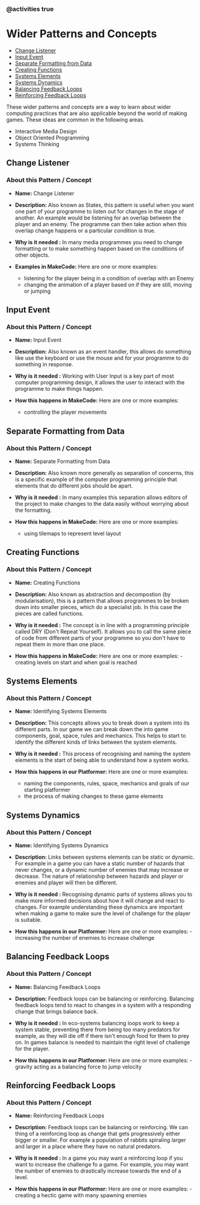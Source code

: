### @activities true

# Wider Patterns and Concepts

* [Change Listener](#change-listener)
* [Input Event](#input-event)
* [Separate Formatting from Data](#separate-formatting-from-data)
* [Creating Functions](#creating-functions)
* [Systems Elements](#systems-elements)
* [Systems Dynamics](#systems-dynamics)
* [Balancing Feedback Loops](#balancing-feedback-loops)
* [Reinforcing Feedback Loops](#reinforcing-feedback-loops)

These wider patterns and concepts are a way to learn about wider computing practices that are also applicable beyond the world of making games. These ideas are common in the following areas.

* Interactive Media Design
* Object Oriented Programming
* Systems Thinking

## Change Listener

### About this Pattern / Concept

* **Name:** Change Listener

* **Description:** Also known as States, this pattern is useful when you want one part of your programme to listen out for changes in the stage of another. An example would be listening for an overlap between the player and an enemy. The programme can then take action when this overlap change happens or a particular condition is true.

* **Why is it needed :** In many media programmes you need to change formatting or to make something happen based on the conditions of other objects.

* **Examples in MakeCode:** Here are one or more examples:
  - listening for the player being in a condition of overlap with an Enemy
  - changing the animation of a player based on if they are still, moving or jumping

## Input Event

### About this Pattern / Concept

* **Name:** Input Event

* **Description:** Also known as an event handler, this allows do something like use the keyboard or use the mouse and for your programme to do something in response.

* **Why is it needed :** Working with User Input is a key part of most computer programming design, it allows the user to interact with the programme to make things happen.

* **How this happens in MakeCode:** Here are one or more examples:
  - controlling the player movements

## Separate Formatting from Data

### About this Pattern / Concept

* **Name:** Separate Formatting from Data

* **Description:** Also known more generally as separation of concerns, this is a specific example of the computer programming principle that elements that do different jobs should be apart.

* **Why is it needed :** In many examples this separation allows editors of the project to make changes to the data easily without worrying about the formatting.

* **How this happens in MakeCode:** Here are one or more examples:
    - using tilemaps to represent level layout

## Creating Functions

### About this Pattern / Concept

* **Name:** Creating Functions

* **Description:** Also known as abstraction and decompostion (by modularisation), this is a pattern that allows programmes to be broken down into smaller pieces, which do a specialist job. In this case the pieces are called functions. 

* **Why is it needed :** The concept is in line with a programming principle called DRY (Don't Repeat Yourself). It allows you to call the same piece of code from different parts of your programme so you don't have to repeat them in more than one place.

* **How this happens in MakeCode:** Here are one or more examples:
      - creating levels on start and when goal is reached

## Systems Elements

### About this Pattern / Concept
* **Name:** Identifying Systems Elements

* **Description:** This concepts allows you to break down a system into its different parts. In our game we can break down
 the into game components, goal, space, rules and mechanics. This helps to start to identify the different kinds of links
 between the system elements.

* **Why is it needed :** This process of recognising and naming the system elements is the start of being able to understand how a system works.

* **How this happens in our Platformer:** Here are one or more examples:
   - naming the components, rules, space, mechanics and goals of our starting platformer
   - the process of making changes to these game elements

## Systems Dynamics

### About this Pattern / Concept
* **Name:** Identifying Systems Dynamics

* **Description:** Links between systems elements can be static or dynamic. For example in a game you can have a static number of hazards that never changes, or a dynamic number of enemies that may increase or decrease. The nature of relationship between hazards and player or enemies and player will then be different.

* **Why is it needed :** Recognising dynamic parts of systems allows you to make more informed decisions about how it will change and react to changes. For example understanding these dynamics are important when making a game to make sure the level of challenge for the player is suitable.

* **How this happens in our Platformer:** Here are one or more examples:
      - increasing the number of enemies to increase challenge

## Balancing Feedback Loops

### About this Pattern / Concept
* **Name:** Balancing Feedback Loops

* **Description:** Feedback loops can be balancing or reinforcing. Balancing feedback loops tend to react to  changes in a system with a responding change that brings balance back.  

* **Why is it needed :** In eco-systems balancing loops work to keep a system stable, preventing there from being too many predators for example, as they will die off if there isn't enough food for them to prey on. In games balance is needed to maintain the right level of challenge for the player.  

* **How this happens in our Platformer:** Here are one or more examples:
      - gravity acting as a balancing force to jump velocity

## Reinforcing Feedback Loops

### About this Pattern / Concept
* **Name:** Reinforcing Feedback Loops

* **Description:** Feedback loops can be balancing or reinforcing. We can thing of a reinforcing loop as change that gets progressively either bigger or smaller. For example a population of rabbits spiraling larger and larger in a place where they have no natural predators.   

* **Why is it needed :** In a game you may want a reinforcing loop if you want to increase the challenge fo a game. For example, you may want the number of enemies to drastically increase towards the end of a level.

* **How this happens in our Platformer:** Here are one or more examples:
      - creating a hectic game with many spawning enemies
